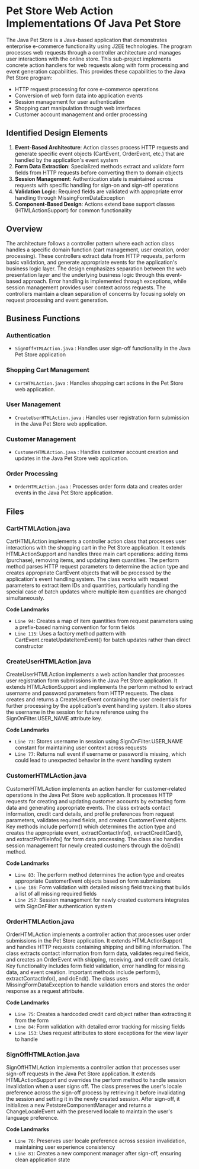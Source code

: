 # Pet Store Web Action Implementations Of Java Pet Store

The Java Pet Store is a Java-based application that demonstrates enterprise e-commerce functionality using J2EE technologies. The program processes web requests through a controller architecture and manages user interactions with the online store. This sub-project implements concrete action handlers for web requests along with form processing and event generation capabilities. This provides these capabilities to the Java Pet Store program:

- HTTP request processing for core e-commerce operations
- Conversion of web form data into application events
- Session management for user authentication
- Shopping cart manipulation through web interfaces
- Customer account management and order processing

## Identified Design Elements

1. **Event-Based Architecture**: Action classes process HTTP requests and generate specific event objects (CartEvent, OrderEvent, etc.) that are handled by the application's event system
2. **Form Data Extraction**: Specialized methods extract and validate form fields from HTTP requests before converting them to domain objects
3. **Session Management**: Authentication state is maintained across requests with specific handling for sign-on and sign-off operations
4. **Validation Logic**: Required fields are validated with appropriate error handling through MissingFormDataException
5. **Component-Based Design**: Actions extend base support classes (HTMLActionSupport) for common functionality

## Overview
The architecture follows a controller pattern where each action class handles a specific domain function (cart management, user creation, order processing). These controllers extract data from HTTP requests, perform basic validation, and generate appropriate events for the application's business logic layer. The design emphasizes separation between the web presentation layer and the underlying business logic through this event-based approach. Error handling is implemented through exceptions, while session management provides user context across requests. The controllers maintain a clean separation of concerns by focusing solely on request processing and event generation.

## Business Functions

### Authentication
- `SignOffHTMLAction.java` : Handles user sign-off functionality in the Java Pet Store application

### Shopping Cart Management
- `CartHTMLAction.java` : Handles shopping cart actions in the Pet Store web application.

### User Management
- `CreateUserHTMLAction.java` : Handles user registration form submission in the Java Pet Store web application.

### Customer Management
- `CustomerHTMLAction.java` : Handles customer account creation and updates in the Java Pet Store web application.

### Order Processing
- `OrderHTMLAction.java` : Processes order form data and creates order events in the Java Pet Store application.

## Files
### CartHTMLAction.java

CartHTMLAction implements a controller action class that processes user interactions with the shopping cart in the Pet Store application. It extends HTMLActionSupport and handles three main cart operations: adding items (purchase), removing items, and updating item quantities. The perform method parses HTTP request parameters to determine the action type and creates appropriate CartEvent objects that will be processed by the application's event handling system. The class works with request parameters to extract item IDs and quantities, particularly handling the special case of batch updates where multiple item quantities are changed simultaneously.

 **Code Landmarks**
- `Line 94`: Creates a map of item quantities from request parameters using a prefix-based naming convention for form fields
- `Line 115`: Uses a factory method pattern with CartEvent.createUpdateItemEvent() for batch updates rather than direct constructor
### CreateUserHTMLAction.java

CreateUserHTMLAction implements a web action handler that processes user registration form submissions in the Java Pet Store application. It extends HTMLActionSupport and implements the perform method to extract username and password parameters from HTTP requests. The class creates and returns a CreateUserEvent containing the user credentials for further processing by the application's event handling system. It also stores the username in the session for future reference using the SignOnFilter.USER_NAME attribute key.

 **Code Landmarks**
- `Line 73`: Stores username in session using SignOnFilter.USER_NAME constant for maintaining user context across requests
- `Line 77`: Returns null event if username or password is missing, which could lead to unexpected behavior in the event handling system
### CustomerHTMLAction.java

CustomerHTMLAction implements an action handler for customer-related operations in the Java Pet Store web application. It processes HTTP requests for creating and updating customer accounts by extracting form data and generating appropriate events. The class extracts contact information, credit card details, and profile preferences from request parameters, validates required fields, and creates CustomerEvent objects. Key methods include perform() which determines the action type and creates the appropriate event, extractContactInfo(), extractCreditCard(), and extractProfileInfo() for form data processing. The class also handles session management for newly created customers through the doEnd() method.

 **Code Landmarks**
- `Line 83`: The perform method determines the action type and creates appropriate CustomerEvent objects based on form submissions
- `Line 186`: Form validation with detailed missing field tracking that builds a list of all missing required fields
- `Line 257`: Session management for newly created customers integrates with SignOnFilter authentication system
### OrderHTMLAction.java

OrderHTMLAction implements a controller action that processes user order submissions in the Pet Store application. It extends HTMLActionSupport and handles HTTP requests containing shipping and billing information. The class extracts contact information from form data, validates required fields, and creates an OrderEvent with shipping, receiving, and credit card details. Key functionality includes form field validation, error handling for missing data, and event creation. Important methods include perform(), extractContactInfo(), and doEnd(). The class uses MissingFormDataException to handle validation errors and stores the order response as a request attribute.

 **Code Landmarks**
- `Line 75`: Creates a hardcoded credit card object rather than extracting it from the form
- `Line 84`: Form validation with detailed error tracking for missing fields
- `Line 153`: Uses request attributes to store exceptions for the view layer to handle
### SignOffHTMLAction.java

SignOffHTMLAction implements a controller action that processes user sign-off requests in the Java Pet Store application. It extends HTMLActionSupport and overrides the perform method to handle session invalidation when a user signs off. The class preserves the user's locale preference across the sign-off process by retrieving it before invalidating the session and setting it in the newly created session. After sign-off, it initializes a new PetstoreComponentManager and returns a ChangeLocaleEvent with the preserved locale to maintain the user's language preference.

 **Code Landmarks**
- `Line 76`: Preserves user locale preference across session invalidation, maintaining user experience consistency
- `Line 81`: Creates a new component manager after sign-off, ensuring clean application state

[Generated by the Sage AI expert workbench: 2025-03-29 21:37:00  https://sage-tech.ai/workbench]: #